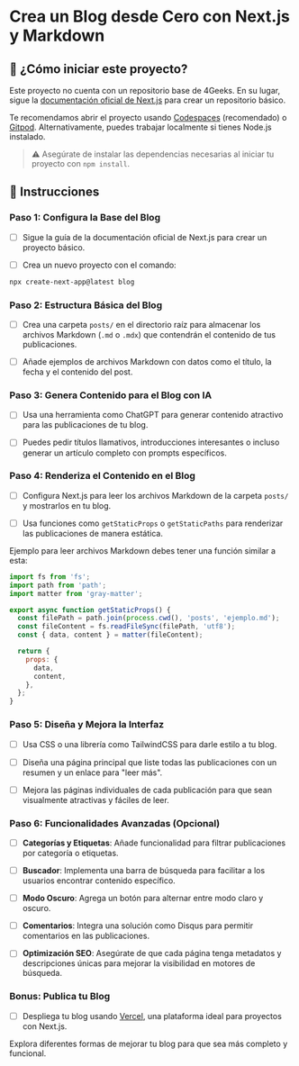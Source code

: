 <!-- hide -->
# Crea un Blog desde Cero con Next.js y Markdown
<!-- endhide -->

<onlyfor saas="false" withBanner="false">

## 🌱 ¿Cómo iniciar este proyecto?

Este proyecto no cuenta con un repositorio base de 4Geeks. En su lugar, sigue la [documentación oficial de Next.js](https://nextjs.org/docs/getting-started) para crear un repositorio básico.

Te recomendamos abrir el proyecto usando [Codespaces](https://4geeks.com/lesson/what-is-github-codespaces) (recomendado) o [Gitpod](https://4geeks.com/lesson/how-to-use-gitpod). Alternativamente, puedes trabajar localmente si tienes Node.js instalado.

> ⚠ Asegúrate de instalar las dependencias necesarias al iniciar tu proyecto con `npm install`.

</onlyfor>

## 📝 Instrucciones

### Paso 1: Configura la Base del Blog

- [ ] Sigue la guía de la documentación oficial de Next.js para crear un proyecto básico.  

- [ ] Crea un nuevo proyecto con el comando:  

```bash
npx create-next-app@latest blog
```

### Paso 2: Estructura Básica del Blog

- [ ] Crea una carpeta `posts/` en el directorio raíz para almacenar los archivos Markdown (`.md` o `.mdx`) que contendrán el contenido de tus publicaciones.  

- [ ] Añade ejemplos de archivos Markdown con datos como el título, la fecha y el contenido del post.  

### Paso 3: Genera Contenido para el Blog con IA

- [ ] Usa una herramienta como ChatGPT para generar contenido atractivo para las publicaciones de tu blog.  

- [ ] Puedes pedir títulos llamativos, introducciones interesantes o incluso generar un artículo completo con prompts específicos.  

### Paso 4: Renderiza el Contenido en el Blog

- [ ] Configura Next.js para leer los archivos Markdown de la carpeta `posts/` y mostrarlos en tu blog.  

- [ ] Usa funciones como `getStaticProps` o `getStaticPaths` para renderizar las publicaciones de manera estática.  

Ejemplo para leer archivos Markdown debes tener una función similar a esta:  

```javascript
import fs from 'fs';
import path from 'path';
import matter from 'gray-matter';

export async function getStaticProps() {
  const filePath = path.join(process.cwd(), 'posts', 'ejemplo.md');
  const fileContent = fs.readFileSync(filePath, 'utf8');
  const { data, content } = matter(fileContent);

  return {
    props: {
      data,
      content,
    },
  };
}
```

### Paso 5: Diseña y Mejora la Interfaz

- [ ] Usa CSS o una librería como TailwindCSS para darle estilo a tu blog.  

- [ ] Diseña una página principal que liste todas las publicaciones con un resumen y un enlace para "leer más".  

- [ ] Mejora las páginas individuales de cada publicación para que sean visualmente atractivas y fáciles de leer.  

### Paso 6: Funcionalidades Avanzadas (Opcional)

- [ ] **Categorías y Etiquetas**: Añade funcionalidad para filtrar publicaciones por categoría o etiquetas.  

- [ ] **Buscador**: Implementa una barra de búsqueda para facilitar a los usuarios encontrar contenido específico.  

- [ ] **Modo Oscuro**: Agrega un botón para alternar entre modo claro y oscuro.  

- [ ] **Comentarios**: Integra una solución como Disqus para permitir comentarios en las publicaciones.  

- [ ] **Optimización SEO**: Asegúrate de que cada página tenga metadatos y descripciones únicas para mejorar la visibilidad en motores de búsqueda.  

### Bonus: Publica tu Blog  

- [ ] Despliega tu blog usando [Vercel](https://vercel.com/), una plataforma ideal para proyectos con Next.js.  

Explora diferentes formas de mejorar tu blog para que sea más completo y funcional.